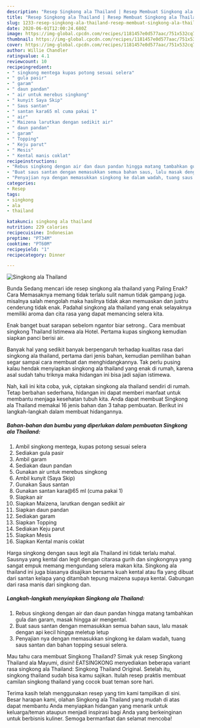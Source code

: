 ```yaml
---
description: "Resep Singkong ala Thailand | Resep Membuat Singkong ala Thailand Yang Mudah Dan Praktis"
title: "Resep Singkong ala Thailand | Resep Membuat Singkong ala Thailand Yang Mudah Dan Praktis"
slug: 1233-resep-singkong-ala-thailand-resep-membuat-singkong-ala-thailand-yang-mudah-dan-praktis
date: 2020-06-01T12:00:24.680Z
image: https://img-global.cpcdn.com/recipes/1181457e0d577aac/751x532cq70/singkong-ala-thailand-foto-resep-utama.jpg
thumbnail: https://img-global.cpcdn.com/recipes/1181457e0d577aac/751x532cq70/singkong-ala-thailand-foto-resep-utama.jpg
cover: https://img-global.cpcdn.com/recipes/1181457e0d577aac/751x532cq70/singkong-ala-thailand-foto-resep-utama.jpg
author: Willie Chandler
ratingvalue: 4.1
reviewcount: 10
recipeingredient:
- " singkong mentega kupas potong sesuai selera"
- " gula pasir"
- " garam"
- " daun pandan"
- " air untuk merebus singkong"
- " kunyit Saya Skip"
- " Saus santan"
- " santan kara65 ml cuma pakai 1"
- " air"
- " Maizena larutkan dengan sedikit air"
- " daun pandan"
- " garam"
- " Topping"
- " Keju parut"
- " Mesis"
- " Kental manis coklat"
recipeinstructions:
- "Rebus singkong dengan air dan daun pandan hingga matang tambahkan gula dan garam, masak hingga air mengental."
- "Buat saus santan dengan memasukkan semua bahan saus, lalu masak dengan api kecil hingga meletup letup"
- "Penyajian nya dengan memasukkan singkong ke dalam wadah, tuang saus santan dan bahan topping sesuai selera."
categories:
- Resep
tags:
- singkong
- ala
- thailand

katakunci: singkong ala thailand 
nutrition: 229 calories
recipecuisine: Indonesian
preptime: "PT34M"
cooktime: "PT60M"
recipeyield: "1"
recipecategory: Dinner

---
```



![Singkong ala Thailand](https://img-global.cpcdn.com/recipes/1181457e0d577aac/751x532cq70/singkong-ala-thailand-foto-resep-utama.jpg)

Bunda Sedang mencari ide resep singkong ala thailand yang Paling Enak? Cara Memasaknya memang tidak terlalu sulit namun tidak gampang juga. misalnya salah mengolah maka hasilnya tidak akan memuaskan dan justru cenderung tidak enak. Padahal singkong ala thailand yang enak selayaknya memiliki aroma dan cita rasa yang dapat memancing selera kita.

Enak banget buat sarapan sebelom ngantor biar setrong.. Cara membuat singkong Thailand Istimewa ala Hotel. Pertama kupas singkong kemudian siapkan panci berisi air.

Banyak hal yang sedikit banyak berpengaruh terhadap kualitas rasa dari singkong ala thailand, pertama dari jenis bahan, kemudian pemilihan bahan segar sampai cara membuat dan menghidangkannya. Tak perlu pusing kalau hendak menyiapkan singkong ala thailand yang enak di rumah, karena asal sudah tahu triknya maka hidangan ini bisa jadi sajian istimewa.


Nah, kali ini kita coba, yuk, ciptakan singkong ala thailand sendiri di rumah. Tetap berbahan sederhana, hidangan ini dapat memberi manfaat untuk membantu menjaga kesehatan tubuh kita. Anda dapat membuat Singkong ala Thailand memakai 16 jenis bahan dan 3 tahap pembuatan. Berikut ini langkah-langkah dalam membuat hidangannya.

<!--inarticleads1-->

##### Bahan-bahan dan bumbu yang diperlukan dalam pembuatan Singkong ala Thailand:

1. Ambil  singkong mentega, kupas potong sesuai selera
1. Sediakan  gula pasir
1. Ambil  garam
1. Sediakan  daun pandan
1. Gunakan  air untuk merebus singkong
1. Ambil  kunyit (Saya Skip)
1. Gunakan  Saus santan
1. Gunakan  santan kara@65 ml (cuma pakai 1)
1. Siapkan  air
1. Siapkan  Maizena, larutkan dengan sedikit air
1. Siapkan  daun pandan
1. Sediakan  garam
1. Siapkan  Topping
1. Sediakan  Keju parut
1. Siapkan  Mesis
1. Siapkan  Kental manis coklat


Harga singkong dengan saus legit ala Thailand ini tidak terlalu mahal. Sausnya yang kental dan legit dengan citarasa gurih dan singkongnya yang sangat empuk memang mengundang selera makan kita. Singkong ala thailand ini juga biasanya disajikan bersama kuah kental atau fla yang dibuat dari santan kelapa yang ditambah tepung maizena supaya kental. Gabungan dari rasa manis dari singkong dan. 

<!--inarticleads2-->

##### Langkah-langkah menyiapkan Singkong ala Thailand:

1. Rebus singkong dengan air dan daun pandan hingga matang tambahkan gula dan garam, masak hingga air mengental.
1. Buat saus santan dengan memasukkan semua bahan saus, lalu masak dengan api kecil hingga meletup letup
1. Penyajian nya dengan memasukkan singkong ke dalam wadah, tuang saus santan dan bahan topping sesuai selera.


Mau tahu cara membuat Singkong Thailand? Simak yuk resep Singkong Thailand ala Mayumi, disini! EATSINGKONG menyediakan beberapa variant rasa singkong ala Thailand: Singkong Thailand Original. Setelah itu, singkong thailand sudah bisa kamu sajikan. Itulah resep praktis membuat camilan singkong thailand yang cocok buat teman sore hari. 

Terima kasih telah menggunakan resep yang tim kami tampilkan di sini. Besar harapan kami, olahan Singkong ala Thailand yang mudah di atas dapat membantu Anda menyiapkan hidangan yang menarik untuk keluarga/teman ataupun menjadi inspirasi bagi Anda yang berkeinginan untuk berbisnis kuliner. Semoga bermanfaat dan selamat mencoba!
